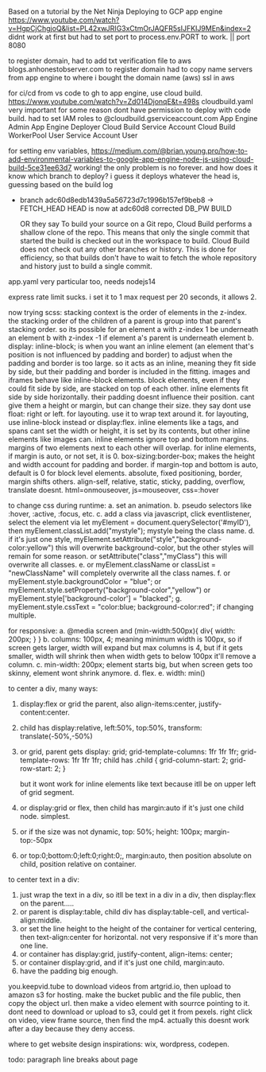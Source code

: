 Based on a tutorial by the Net Ninja
Deploying to GCP app engine https://www.youtube.com/watch?v=HgpCjChgjoQ&list=PL42xwJRIG3xCtmOrJAQFR5sIJFKIJ9MEn&index=2
didnt work at first but had to set port to process.env.PORT to work. || port 8080

to register domain,
had to add txt verification file to aws blogs.anhonestobserver.com to register domain
had to copy name servers from app engine to where i bought the domain name (aws)
ssl in aws

for ci/cd from vs code to gh to app engine, use cloud build. https://www.youtube.com/watch?v=Zd014DjonqE&t=498s cloudbuild.yaml very important
for some reason dont have permission to deploy with code build.
had to set IAM roles to @cloudbuild.gserviceaccount.com
App Engine Admin
App Engine Deployer
Cloud Build Service Account
Cloud Build WorkerPool User
Service Account User

for setting env variables, https://medium.com/@brian.young.pro/how-to-add-environmental-variables-to-google-app-engine-node-js-using-cloud-build-5ce31ee63d7
working! the only problem is no forever. and how does it know which branch to deploy?
i guess it deploys whatever the head is, guessing based on the build log

-   branch adc60d8edb1439a5a56723d7c1996b157ef9beb8 -> FETCH_HEAD
    HEAD is now at adc60d8 corrected DB_PW
    BUILD

    OR they say To build your source on a Git repo, Cloud Build performs a shallow clone of the repo. This means that only the single commit that started the build is checked out in the workspace to build. Cloud Build does not check out any other branches or history. This is done for efficiency, so that builds don't have to wait to fetch the whole repository and history just to build a single commit.

app.yaml very particular too, needs nodejs14

express rate limit sucks. i set it to 1 max request per 20 seconds, it allows 2.

now trying scss:
stacking context is the order of elements in the z-index. the stacking order of the children of a parent is group into that parent's stacking order. so its possible for an element a with z-index 1 be underneath an element b with z-index -1 if element a's parent is underneath element b.
display: inline-block; is when you want an inline element (an element that's position is not influenced by
padding and border) to adjust when the padding and border is too large. so it acts as an inline, meaning they
fit side by side, but their padding and border is included in the fitting.
images and iframes behave like inline-block elements.
block elements, even if they could fit side by side, are stacked on top of each other.
inline elements fit side by side horizontally. their padding doesnt influence their position. cant give them a
height or margin, but can change their size.
they say dont use float: right or left. for layouting. use it to wrap text around it. for layouting, use inline-block instead or display:flex.
inline elements like a tags, and spans cant set the width or height, it is set by its contents, but other inline elements like images can. inline elements ignore top and bottom margins. margins of two elements next to each other will overlap.
for inline elements, if margin is auto, or not set, it is 0.
box-sizing:border-box; makes the height and width account for padding and border.
if margin-top and bottom is auto, default is 0 for block level elements.
absolute, fixed positioning, border, margin shifts others. align-self, relative, static, sticky, padding, overflow, translate doesnt.
html=onmouseover, js=mouseover, css=:hover

to change css during runtime:
a. set an animation.
b. pseudo selectors like :hover, :active, :focus, etc.
c. add a class via javascript, click eventlistener, select the element via let myElement = document.querySelector('#myID'), then myElement.classList.add("mystyle"); mystyle being the class name.
d. if it's just one style, myElement.setAttribute("style","background-color:yellow") this will overwrite background-color, but the other styles will remain for some reason.
or setAttribute("class","myClass") this will overwrite all classes.
e. or myElement.className or classList = "newClassName" will completely overwrite all the class names.
f. or myElement.style.backgroundColor = "blue"; or myElement.style.setProperty("background-color","yellow") or myElement.style['background-color'] = "blacked";
g. myElement.style.cssText = "color:blue; background-color:red"; if changing multiple.

for responsive:
a. @media screen and (min-width:500px){
div{
width: 200px;
}
}
b. columns: 100px, 4; meaning minimum width is 100px, so if screen gets larger, width will expand but max columns is 4, but if it gets smaller, width will shrink then when width gets to below 100px it'll remove a column.
c. min-width: 200px; element starts big, but when screen gets too skinny, element wont shrink anymore.
d. flex.
e. width: min()

to center a div, many ways:

1. display:flex or grid the parent, also align-items:center, justify-content:center.
2. child has display:relative, left:50%, top:50%, transform: translate(-50%,-50%)
3. or grid, parent gets
   display: grid;
   grid-template-columns: 1fr 1fr 1fr;
   grid-template-rows: 1fr 1fr 1fr;
   child has
   .child {
   grid-column-start: 2;
   grid-row-start: 2;
   }

    but it wont work for inline elements like text because itll be on upper left of grid segment.

4. or display:grid or flex, then child has margin:auto if it's just one child node. simplest.
5. or if the size was not dynamic, top: 50%; height: 100px; margin-top:-50px
6. or top:0;bottom:0;left:0;right:0;, margin:auto, then position absolute on child, position relative on container.

to center text in a div:

1. just wrap the text in a div, so itll be text in a div in a div, then display:flex on the parent.....
2. or parent is display:table, child div has display:table-cell, and vertical-align:middle.
3. or set the line height to the height of the container for vertical centering, then text-align:center for horizontal. not very responsive if it's more than one line.
4. or container has display:grid, justify-content, align-items: center;
5. or container display:grid, and if it's just one child, margin:auto.
6. have the padding big enough.

you.keepvid.tube to download videos from artgrid.io, then upload to amazon s3 for hosting.
make the bucket public and the file public, then copy the object url. then make a video element with sourrce pointing to it.
dont need to download or upload to s3, could get it from pexels. right click on video, view frame source, then find the mp4. actually this doesnt work after a day because they deny access.

where to get website design inspirations: wix, wordpress, codepen.

todo:
paragraph line breaks
about page
